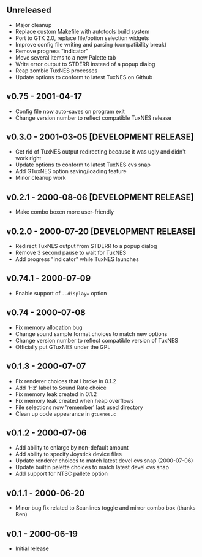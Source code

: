 Unreleased
----------
- Major cleanup
- Replace custom Makefile with autotools build system
- Port to GTK 2.0, replace file/option selection widgets
- Improve config file writing and parsing (compatibility break)
- Remove progress "indicator"
- Move several items to a new Palette tab
- Write error output to STDERR instead of a popup dialog
- Reap zombie TuxNES processes
- Update options to conform to latest TuxNES on Github

v0.75 - 2001-04-17
------------------
- Config file now auto-saves on program exit
- Change version number to reflect compatible TuxNES release

v0.3.0 - 2001-03-05 [DEVELOPMENT RELEASE]
-----------------------------------------
- Get rid of TuxNES output redirecting because it was ugly and didn't work right
- Update options to conform to latest TuxNES cvs snap
- Add GTuxNES option saving/loading feature
- Minor cleanup work

v0.2.1 - 2000-08-06 [DEVELOPMENT RELEASE]
-----------------------------------------
- Make combo boxen more user-friendly

v0.2.0 - 2000-07-20 [DEVELOPMENT RELEASE]
-----------------------------------------
- Redirect TuxNES output from STDERR to a popup dialog
- Remove 3 second pause to wait for TuxNES
- Add progress "indicator" while TuxNES launches

v0.74.1 - 2000-07-09
--------------------
- Enable support of `--display=` option

v0.74 - 2000-07-08
------------------
- Fix memory allocation bug
- Change sound sample format choices to match new options
- Change version number to reflect compatible version of TuxNES
- Officially put GTuxNES under the GPL

v0.1.3 - 2000-07-07
-------------------
- Fix renderer choices that I broke in 0.1.2
- Add 'Hz' label to Sound Rate choice
- Fix memory leak created in 0.1.2
- Fix memory leak created when heap overflows
- File selections now 'remember' last used directory
- Clean up code appearance in `gtuxnes.c`

v0.1.2 - 2000-07-06
-------------------
- Add ability to enlarge by non-default amount
- Add ability to specify Joystick device files
- Update renderer choices to match latest devel cvs snap (2000-07-06)
- Update builtin palette choices to match latest devel cvs snap
- Add support for NTSC pallete option

v0.1.1 - 2000-06-20
-------------------
- Minor bug fix related to Scanlines toggle and mirror combo box (thanks Ben)

v0.1 - 2000-06-19
-----------------
- Initial release
